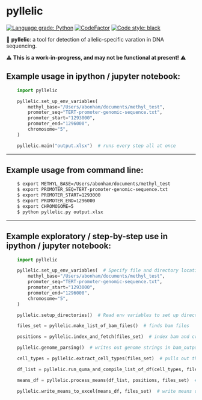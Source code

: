 # pyllelic

[![Language grade: Python](https://img.shields.io/lgtm/grade/python/g/Paradoxdruid/pyllelic.svg?logo=lgtm&logoWidth=18)](https://lgtm.com/projects/g/Paradoxdruid/pyllelic/context:python)  [![CodeFactor](https://www.codefactor.io/repository/github/paradoxdruid/pyllelic/badge)](https://www.codefactor.io/repository/github/paradoxdruid/pyllelic)  [![Code style: black](https://img.shields.io/badge/code%20style-black-000000.svg)](https://github.com/ambv/black)

:microscope: **pyllelic**: a tool for detection of allelic-specific varation in DNA sequencing.

:warning: **This is a work-in-progress, and may not be functional at present!** :warning:

## Example usage in ipython / jupyter notebook:
```python
    import pyllelic

    pyllelic.set_up_env_variables(
        methyl_base="/Users/abonham/documents/methyl_test",
        promoter_seq="TERT-promoter-genomic-sequence.txt",
        promoter_start="1293000",
        promoter_end="1296000",
        chromosome="5",
    )

    pyllelic.main("output.xlsx")  # runs every step all at once
```

----------------------------------

## Example usage from command line:

```bash
    $ export METHYL_BASE=/Users/abonham/documents/methyl_test
    $ export PROMOTER_SEQ=TERT-promoter-genomic-sequence.txt
    $ export PROMOTER_START=1293000
    $ export PROMOTER_END=1296000
    $ export CHROMOSOME=5
    $ python pyllelic.py output.xlsx
```

----------------------------------

## Example exploratory / step-by-step use in ipython / jupyter notebook:

```python
    import pyllelic

    pyllelic.set_up_env_variables(  # Specify file and directory locations as env variables
        methyl_base="/Users/abonham/documents/methyl_test",
        promoter_seq="TERT-promoter-genomic-sequence.txt",
        promoter_start="1293000",
        promoter_end="1296000",
        chromosome="5",
    )

    pyllelic.setup_directories()  # Read env variables to set up directories to use

    files_set = pyllelic.make_list_of_bam_files()  # finds bam files

    positions = pyllelic.index_and_fetch(files_set)  # index bam and creates bam_output folders/files

    pyllelic.genome_parsing()  # writes out genome strings in bam_output folders

    cell_types = pyllelic.extract_cell_types(files_set)  # pulls out the cell types available for analysis

    df_list = pyllelic.run_quma_and_compile_list_of_df(cell_types, filename)  # run quma, get dfs

    means_df = pyllelic.process_means(df_list, positions, files_set)  # process means data from dataframes

    pyllelic.write_means_to_excel(means_df, files_set)  # write means data to excel files
```
